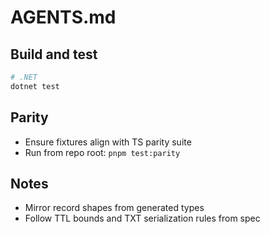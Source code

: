 # AGENTS.md

## Build and test
```bash
# .NET
dotnet test
```

## Parity

* Ensure fixtures align with TS parity suite
* Run from repo root: `pnpm test:parity`

## Notes

* Mirror record shapes from generated types
* Follow TTL bounds and TXT serialization rules from spec

